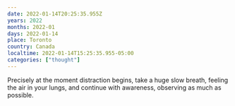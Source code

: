 ```yaml
---
date: 2022-01-14T20:25:35.955Z
years: 2022
months: 2022-01
days: 2022-01-14
place: Toronto
country: Canada
localtime: 2022-01-14T15:25:35.955-05:00
categories: ["thought"]
---
```

Precisely at the moment distraction begins, take a huge slow breath, feeling the air in your lungs, and continue with awareness, observing as much as possible.
